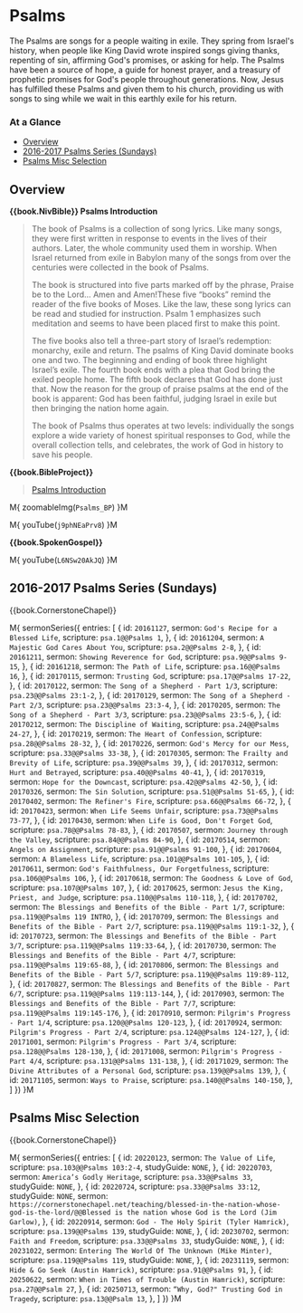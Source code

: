 # Psalms

The Psalms are songs for a people waiting in exile. They spring from
Israel's history, when people like King David wrote inspired songs
giving thanks, repenting of sin, affirming God's promises, or asking
for help. The Psalms have been a source of hope, a guide for honest
prayer, and a treasury of prophetic promises for God's people
throughout generations. Now, Jesus has fulfilled these Psalms and
given them to his church, providing us with songs to sing while we
wait in this earthly exile for his return.

### At a Glance

- [Overview](#overview)
- [2016-2017 Psalms Series (Sundays)](#2016-2017-psalms-series-sundays)
- [Psalms Misc Selection](#psalms-misc-selection)


## Overview

**{{book.NivBible}} Psalms Introduction**

> The book of Psalms is a collection of song lyrics. Like many songs,
> they were first written in response to events in the lives of their
> authors. Later, the whole community used them in worship. When Israel
> returned from exile in Babylon many of the songs from over the
> centuries were collected in the book of Psalms.
> 
> The book is structured into five parts marked off by the phrase,
> Praise be to the Lord… Amen and Amen!These five “books” remind the
> reader of the five books of Moses. Like the law, these song lyrics can
> be read and studied for instruction. Psalm 1 emphasizes such
> meditation and seems to have been placed first to make this point.
> 
> The five books also tell a three-part story of Israel’s redemption:
> monarchy, exile and return. The psalms of King David dominate books
> one and two. The beginning and ending of book three highlight Israel’s
> exile. The fourth book ends with a plea that God bring the exiled
> people home. The fifth book declares that God has done just that. Now
> the reason for the group of praise psalms at the end of the book is
> apparent: God has been faithful, judging Israel in exile but then
> bringing the nation home again.
> 
> The book of Psalms thus operates at two levels: individually the songs
> explore a wide variety of honest spiritual responses to God, while the
> overall collection tells, and celebrates, the work of God in history
> to save his people.



**{{book.BibleProject}}**

> [Psalms Introduction](https://bibleproject.com/explore/video/psalms/)

M{ zoomableImg(`Psalms_BP`) }M

M{ youTube(`j9phNEaPrv8`) }M


**{{book.SpokenGospel}}**

M{ youTube(`L6NSw20AkJQ`) }M




## 2016-2017 Psalms Series (Sundays)

{{book.CornerstoneChapel}}

M{ sermonSeries({
  entries: [
    { id: `20161127`, sermon: `God's Recipe for a Blessed Life`,                     scripture: `psa.1@@Psalms 1`,              },
    { id: `20161204`, sermon: `A Majestic God Cares About You`,                      scripture: `psa.2@@Psalms 2-8`,            },
    { id: `20161211`, sermon: `Showing Reverence for God`,                           scripture: `psa.9@@Psalms 9-15`,           },
    { id: `20161218`, sermon: `The Path of Life`,                                    scripture: `psa.16@@Psalms 16`,            },
    { id: `20170115`, sermon: `Trusting God`,                                        scripture: `psa.17@@Psalms 17-22`,         },
    { id: `20170122`, sermon: `The Song of a Shepherd - Part 1/3`,                   scripture: `psa.23@@Psalms 23:1-2`,        },
    { id: `20170129`, sermon: `The Song of a Shepherd - Part 2/3`,                   scripture: `psa.23@@Psalms 23:3-4`,        },
    { id: `20170205`, sermon: `The Song of a Shepherd - Part 3/3`,                   scripture: `psa.23@@Psalms 23:5-6`,        },
    { id: `20170212`, sermon: `The Discipline of Waiting`,                           scripture: `psa.24@@Psalms 24-27`,         },
    { id: `20170219`, sermon: `The Heart of Confession`,                             scripture: `psa.28@@Psalms 28-32`,         },
    { id: `20170226`, sermon: `God's Mercy for our Mess`,                            scripture: `psa.33@@Psalms 33-38`,         },
    { id: `20170305`, sermon: `The Frailty and Brevity of Life`,                     scripture: `psa.39@@Psalms 39`,            },
    { id: `20170312`, sermon: `Hurt and Betrayed`,                                   scripture: `psa.40@@Psalms 40-41`,         },
    { id: `20170319`, sermon: `Hope for the Downcast`,                               scripture: `psa.42@@Psalms 42-50`,         },
    { id: `20170326`, sermon: `The Sin Solution`,                                    scripture: `psa.51@@Psalms 51-65`,         },
    { id: `20170402`, sermon: `The Refiner's Fire`,                                  scripture: `psa.66@@Psalms 66-72`,         },
    { id: `20170423`, sermon: `When Life Seems Unfair`,                              scripture: `psa.73@@Psalms 73-77`,         },
    { id: `20170430`, sermon: `When Life is Good, Don't Forget God`,                 scripture: `psa.78@@Psalms 78-83`,         },
    { id: `20170507`, sermon: `Journey through the Valley`,                          scripture: `psa.84@@Psalms 84-90`,         },
    { id: `20170514`, sermon: `Angels on Assignment`,                                scripture: `psa.91@@Psalms 91-100`,        },
    { id: `20170604`, sermon: `A Blameless Life`,                                    scripture: `psa.101@@Psalms 101-105`,      },
    { id: `20170611`, sermon: `God's Faithfulness, Our Forgetfulness`,               scripture: `psa.106@@Psalms 106`,          },
    { id: `20170618`, sermon: `The Goodness & Love of God`,                          scripture: `psa.107@@Psalms 107`,          },
    { id: `20170625`, sermon: `Jesus the King, Priest, and Judge`,                   scripture: `psa.110@@Psalms 110-118`,      },
    { id: `20170702`, sermon: `The Blessings and Benefits of the Bible - Part 1/7`,  scripture: `psa.119@@Psalms 119 INTRO`,    },
    { id: `20170709`, sermon: `The Blessings and Benefits of the Bible - Part 2/7`,  scripture: `psa.119@@Psalms 119:1-32`,     },
    { id: `20170723`, sermon: `The Blessings and Benefits of the Bible - Part 3/7`,  scripture: `psa.119@@Psalms 119:33-64`,    },
    { id: `20170730`, sermon: `The Blessings and Benefits of the Bible - Part 4/7`,  scripture: `psa.119@@Psalms 119:65-88`,    },
    { id: `20170806`, sermon: `The Blessings and Benefits of the Bible - Part 5/7`,  scripture: `psa.119@@Psalms 119:89-112`,   },
    { id: `20170827`, sermon: `The Blessings and Benefits of the Bible - Part 6/7`,  scripture: `psa.119@@Psalms 119:113-144`,  },
    { id: `20170903`, sermon: `The Blessings and Benefits of the Bible - Part 7/7`,  scripture: `psa.119@@Psalms 119:145-176`,  },
    { id: `20170910`, sermon: `Pilgrim's Progress - Part 1/4`,                       scripture: `psa.120@@Psalms 120-123`,      },
    { id: `20170924`, sermon: `Pilgrim's Progress - Part 2/4`,                       scripture: `psa.124@@Psalms 124-127`,      },
    { id: `20171001`, sermon: `Pilgrim's Progress - Part 3/4`,                       scripture: `psa.128@@Psalms 128-130`,      },
    { id: `20171008`, sermon: `Pilgrim's Progress - Part 4/4`,                       scripture: `psa.131@@Psalms 131-138`,      },
    { id: `20171029`, sermon: `The Divine Attributes of a Personal God`,             scripture: `psa.139@@Psalms 139`,          },
    { id: `20171105`, sermon: `Ways to Praise`,                                      scripture: `psa.140@@Psalms 140-150`,      },
  ]
}) }M


## Psalms Misc Selection

{{book.CornerstoneChapel}}

M{ sermonSeries({
  entries: [
    { id: `20220123`, sermon: `The Value of Life`,                               scripture: `psa.103@@Psalms 103:2-4`, studyGuide: `NONE`, },
    { id: `20220703`, sermon: `America’s Godly Heritage`,                        scripture: `psa.33@@Psalms 33`,       studyGuide: `NONE`, },
    { id: `20220724`,                                                            scripture: `psa.33@@Psalms 33:12`,    studyGuide: `NONE`, sermon: `https://cornerstonechapel.net/teaching/blessed-in-the-nation-whose-god-is-the-lord/@@Blessed is the nation whose God is the Lord (Jim Garlow)`, },
    { id: `20220914`, sermon: `God - The Holy Spirit (Tyler Hamrick)`,           scripture: `psa.139@@Psalms 139`,     studyGuide: `NONE`, },
    { id: `20230702`, sermon: `Faith and Freedom`,                               scripture: `psa.33@@Psalms 33`,       studyGuide: `NONE`, },
    { id: `20231022`, sermon: `Entering The World Of The Unknown (Mike Minter)`, scripture: `psa.119@@Psalms 119`,     studyGuide: `NONE`, },
    { id: `20231119`, sermon: `Hide & Go Seek (Austin Hamrick)`,                 scripture: `psa.91@@Psalms 91`,                           },
    { id: `20250622`, sermon: `When in Times of Trouble (Austin Hamrick)`,       scripture: `psa.27@@Psalm 27`,                            },
    { id: `20250713`, sermon: `“Why, God?" Trusting God in Tragedy`,             scripture: `psa.13@@Psalm 13`,                            },
  ]
}) }M
